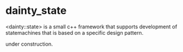 # dainty_state
&lt;dainty::state> is a small c++ framework that supports development of statemachines that is based on a specific design pattern. 

under construction.
